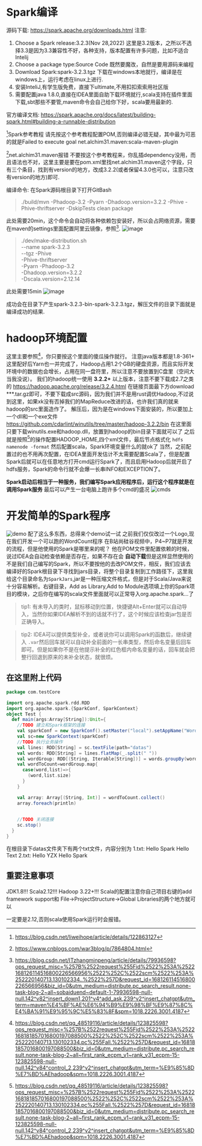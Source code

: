 
# Spark编译
源码下载:
https://spark.apache.org/downloads.html
注意:
1. Choose a Spark release:3.2.3(Nov 28,2022)
这里是3.2版本，之所以不选择3.3是因为3.3兼容性不好，各种支持，版本配置有许多问题，比如不适合Intelij
2. Choose a package type:Source Code
既然要魔改，自然是要用源码来编程
3. Download Spark:spark-3.2.3.tgz
下载在windows本地就行，编译是在windows上，运行考虑在linux上进行.
4. 安装InteliJ,有学生版免费，直接下ultimate,不用扣扣索索用社区版
5. 需要配置java 1.8.0,直接在IDEA里面自助下载环境就行,scala支持在插件里面下载,sbt那些不要管,maven命令会自己给你下好，scala要用最新的.

官方编译文档:
https://spark.apache.org/docs/latest/building-spark.html#building-a-runnable-distribution


[^1]Spark参考教程
请先按这个参考教程配置POM,否则编译必错无疑，其中最为可恶的就是Failed to execute goal net.alchim31.maven:scala-maven-plugin


[^2]net.alchim31.maven报错
不要按这个参考教程来，你乱插dependency没用，而且语法也不对，这里主要是要在pom.xml里找net.alchim31.maven这个字段，只有三个条目，找到有version的地方，改成3.2.2(或者保留4.3.0也可以，注意只改有version的地方)即可.

编译命令:
在Spark源码根目录下打开GitBash

> ./build/mvn -Phadoop-3.2 -Pyarn -Dhadoop.version=3.2.2 -Phive -Phive-thriftserver -DskipTests clean package

此处需要20min，这个命令会自动将各种依赖包安装好，所以会占网络资源，需要在maven的settings里面配置阿里云镜像，参照[^3].
![image](./src/Spark%E7%BC%96%E8%AF%91.png)

>./dev/make-distribution.sh \
--name spark-3.2.3 \
--tgz -Phive \
-Phive-thriftserver \
-Pyarn -Phadoop-3.2 \
-Dhadoop.version=3.2.2 \
-Dscala.version=2.12.14

此处需要15min
![image](./src/distribute.png)

成功会在目录下产生spark-3.2.3-bin-spark-3.2.3.tgz，解压文件的目录下面就是编译成功的结果.

# hadoop环境配置
这里主要参照[^4]，你只要按这个里面的傻瓜操作就行。
注意java版本都是1.8-361+
这里配好后Yarn也一并完成了，Hadoop占用1.2个GB的硬盘资源，而且实际开发环境中的数据也会增长，占用在同一盘符里，所以注意不要放置到C盘里（空间大当我没说）。
我们的hadoop统一使用 **3.2.2\+** 以上版本，注意不要下载成2.7之类的
https://hadoop.apache.org/release/3.2.4.html
在链接页面最下方download ***.tar.gz即可，不要下载成src源码，因为我们并不是用rust调优Hadoop,不过说到这里，如果xk没有否掉我们的MapReduce改进的话，也许我们真的就来hadoop的src里面造作了。
解压后，因为是在windows下面安装的，所以要加上一个dll和一个exe文件
https://github.com/cdarlint/winutils/tree/master/hadoop-3.2.2/bin
在这里面只要下载winutils.exe和hadoop.dll，放置到hadoop的bin目录下面就可以了
之后就是按照[^4]的操作配置HADOOP_HOME,四个xml文件，最后节点格式化
`hdfs namenode -format`
然后配置scala，Spark环境变量什么的就ok了
当然，之前配置过的也不用再次配置，在IDEA里面开发估计不太需要配置Scala了，但是配置Spark后就可以在任意地方打开cmd运行Spark了，而且启用Hadoop后就开启了hdfs服务，Spark的命令行就不会爆一长串INFO和EXCEPTION了。

**Spark启动后相当于一种服务，我们编写Spark应用程序后，运行这个程序就是在调用Spark服务**
最后可以产生一台电脑上跑许多个cmd的盛况
![cmds](./src/HadoopEnv.png)

# 开发简单的Spark程序
![demo](./src/sparkApp.png)
配了这么多东西，总得来个demo试一试
之前我们仅仅改过一个Logo,现在我们开发一个可以跑的WordCount程序
在B站尚硅谷视频中，P4~P7就是开发的流程，但是他使用的Spark是哪里来的呢？
他在POM文件里配置依赖的时候，说过IDEA会自动检查依赖是否存在，如果不存在会
**自动下载**但是这样显然使用的不是我们自己编写的Spark，所以不要按他的去改POM文件，相反，我们应该去编译好的Spark根目录下寻找到jars目录，将整个目录复制到工作路径下，这里我给这个目录命名为`SparkJars`,jar是一种压缩文件格式，但是对于Scala/Java来说十分容易解析。右键目录，Add as Library,Add to Module选项填上你的Spark项目的模块，之后你在编写的scala文件里面就可以正常导入org.apache.spark...了
> tip1: 有未导入的类时，鼠标移动到位置，快捷键Alt+Enter就可以自动导入，当然你如果IDEA解析不到的话就不行了，这个时候应该检查jar包是否正确导入。

> tip2: IDEA可以提供类型补全，或者说你可以调用Spark的函数后，继续键入
`.var`然后回车就可以自动补全前面的一长串类型，然后命名变量后回车即可。但是如果你不是在他提示补全的红色框内命名变量的话，回车就会把整行回退到原来的未补全状态，就很烦。
## 在这里附上代码
``` scala
package com.testCore

import org.apache.spark.rdd.RDD
import org.apache.spark.{SparkConf, SparkContext}
object Test {
  def main(args:Array[String]):Unit={
    //TODO 建立和Spark框架的连接
    val sparkConf = new SparkConf().setMaster("local").setAppName("WordCount")
    val sc=new SparkContext(sparkConf)
    //TODO 执行业务操作
    val lines: RDD[String] = sc.textFile(path="datas")
    val words: RDD[String] = lines.flatMap(_.split(" "))
    val wordGroup: RDD[(String, Iterable[String])] = words.groupBy(word => word)
    val wordToCount=wordGroup.map{
      case(word,list)=>{
        (word,list.size)
      }
    }

    val array: Array[(String, Int)] = wordToCount.collect()
    array.foreach(println)

    
    //TODO 关闭连接
    sc.stop()
  }
}

```
在根目录下datas文件夹下有两个txt文件，内容分别为
1.txt:
Hello Spark
Hello Text
2.txt:
Hello YZX
Hello Spark
## 重要注意事项
JDK1.8!!!
Scala2.12!!!
Hadoop 3.22+!!!
Scala的配置注意你自己项目右键的add framework support和 File->ProjectStructure->Global Libraries的两个地方就可以

一定要是2.12,否则scala使用Spark运行时会报错。

[^1]: https://blog.csdn.net/liweihope/article/details/122863127

[^2]:https://www.cnblogs.com/war3blog/p/7864804.html

[^3]:https://blog.csdn.net/ITzhangminpeng/article/details/79936598?ops_request_misc=%257B%2522request%255Fid%2522%253A%2522168126114516800226566956%2522%252C%2522scm%2522%253A%252220140713.130102334..%2522%257D&request_id=168126114516800226566956&biz_id=0&utm_medium=distribute.pc_search_result.none-task-blog-2~all~sobaiduend~default-1-79936598-null-null.142^v82^insert_down1,201^v4^add_ask,239^v2^insert_chatgpt&utm_term=maven%E4%BF%AE%E6%94%B9%E9%98%BF%E9%87%8C%E4%BA%91%E9%95%9C%E5%83%8F&spm=1018.2226.3001.4187

[^4]:https://blog.csdn.net/qq_48519116/article/details/123825598?ops_request_misc=%257B%2522request%255Fid%2522%253A%2522168181857016800197088500%2522%252C%2522scm%2522%253A%252220140713.130102334.pc%255Fall.%2522%257D&request_id=168181857016800197088500&biz_id=0&utm_medium=distribute.pc_search_result.none-task-blog-2~all~first_rank_ecpm_v1~rank_v31_ecpm-15-123825598-null-null.142^v84^control_2,239^v2^insert_chatgpt&utm_term=%E9%85%8D%E7%BD%AEhadoop&spm=1018.2226.3001.4187